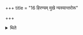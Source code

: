 +++
title = "16 हिरण्यम् मुखे न्यस्यान्तरोरू"

+++

<details><summary>थिते</summary>

16a. After having kept gold in his mouth (the sacrificer) sleeps in between the thighs of the beloved wife while observing celibacy.   

[^1]: For Sūtras 15 and 16 cf. JB II. 117.  
</details>
